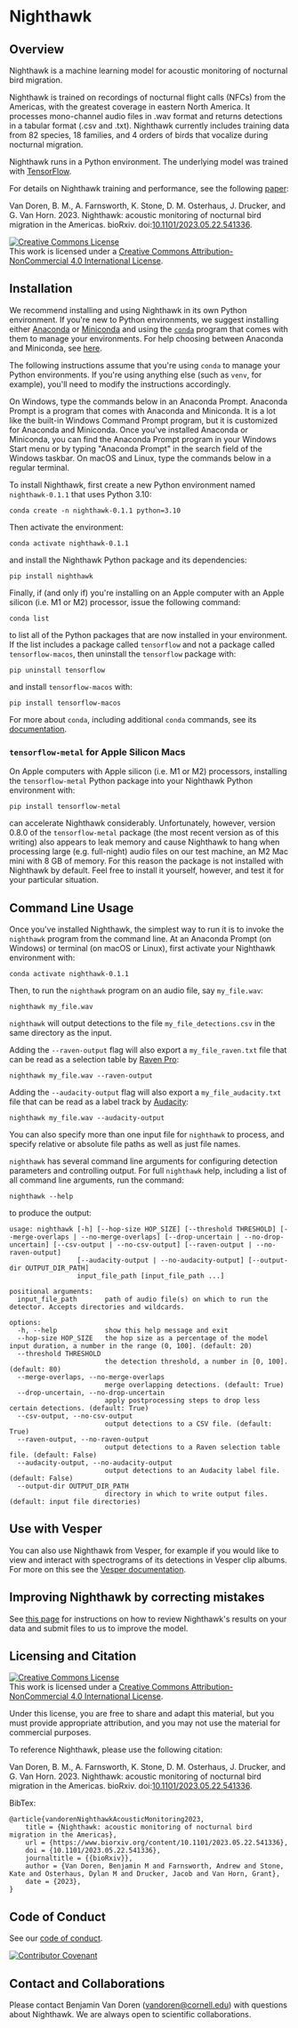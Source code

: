 Nighthawk
=========

## Overview

Nighthawk is a machine learning model for acoustic monitoring of nocturnal bird migration. 

Nighthawk is trained on recordings of nocturnal flight calls (NFCs) from the Americas, with the greatest coverage in eastern North America. It processes mono-channel audio files in .wav format and returns detections in a tabular format (.csv and .txt). Nighthawk currently includes training data from 82 species, 18 families, and 4 orders of birds that vocalize during nocturnal migration.

Nighthawk runs in a Python environment. The underlying model was trained with [TensorFlow](tensorflow.org). 

For details on Nighthawk training and performance, see the following [paper](https://www.biorxiv.org/content/10.1101/2023.05.22.541336):

Van Doren, B. M., A. Farnsworth, K. Stone, D. M. Osterhaus, J. Drucker, and G. Van Horn. 2023. Nighthawk: acoustic monitoring of nocturnal bird migration in the Americas. bioRxiv. doi:[10.1101/2023.05.22.541336](https://www.biorxiv.org/content/10.1101/2023.05.22.541336).

<a rel="license" href="http://creativecommons.org/licenses/by-nc/4.0/"><img alt="Creative Commons License" style="border-width:0" src="https://i.creativecommons.org/l/by-nc/4.0/88x31.png" /></a><br />This work is licensed under a <a rel="license" href="http://creativecommons.org/licenses/by-nc/4.0/">Creative Commons Attribution-NonCommercial 4.0 International License</a>.

## Installation

We recommend installing and using Nighthawk in its own Python environment.
If you're new to Python environments, we suggest installing either
[Anaconda](https://www.anaconda.com/download) or
[Miniconda](https://docs.conda.io/en/latest/miniconda.html) and using
the [`conda`](https://docs.conda.io/projects/conda/en/stable/) program
that comes with them to manage your environments. For help choosing
between Anaconda and Miniconda, see
[here](https://conda.io/projects/conda/en/stable/user-guide/install/download.html).

The following instructions assume that you're using `conda` to manage
your Python environments. If you're using anything else (such as `venv`,
for example), you'll need to modify the instructions accordingly.

On Windows, type the commands below in an Anaconda Prompt. Anaconda
Prompt is a program that comes with Anaconda and Miniconda. It is a
lot like the built-in Windows Command Prompt program, but it is
customized for Anaconda and Miniconda. Once you've installed Anaconda
or Miniconda, you can find the Anaconda Prompt program in your Windows
Start menu or by typing "Anaconda Prompt" in the search field of the
Windows taskbar. On macOS and Linux, type the commands below in a regular
terminal.

To install Nighthawk, first create a new Python environment named
`nighthawk-0.1.1` that uses Python 3.10:

    conda create -n nighthawk-0.1.1 python=3.10

Then activate the environment:

    conda activate nighthawk-0.1.1

and install the Nighthawk Python package and its dependencies:

    pip install nighthawk

Finally, if (and only if) you're installing on an Apple computer
with an Apple silicon (i.e. M1 or M2) processor, issue the following
command:

    conda list

to list all of the Python packages that are now installed in your
environment. If the list includes a package called `tensorflow`
and not a package called `tensorflow-macos`, then uninstall the
`tensorflow` package with:

    pip uninstall tensorflow

and install `tensorflow-macos` with:

    pip install tensorflow-macos

For more about `conda`, including additional `conda` commands, see its
[documentation](https://docs.conda.io/projects/conda/en/stable/).

### `tensorflow-metal` for Apple Silicon Macs

On Apple computers with Apple silicon (i.e. M1 or M2)
processors, installing the ``tensorflow-metal`` Python package
into your Nighthawk Python environment with:

    pip install tensorflow-metal

can accelerate Nighthawk considerably. Unfortunately, however,
version 0.8.0 of the ``tensorflow-metal`` package (the most recent
version as of this writing) also appears to leak memory and cause
Nighthawk to hang when processing large (e.g. full-night) audio files
on our test machine, an M2 Mac mini with 8 GB of memory. For this
reason the package is not installed with Nighthawk by default.
Feel free to install it yourself, however, and test it for your
particular situation.

## Command Line Usage

Once you've installed Nighthawk, the simplest way to run it is to invoke
the `nighthawk` program from the command line. At an Anaconda Prompt
(on Windows) or terminal (on macOS or Linux), first activate your
Nighthawk environment with:

    conda activate nighthawk-0.1.1

Then, to run the `nighthawk` program on an audio file, say `my_file.wav`:

    nighthawk my_file.wav

`nighthawk` will output detections to the file `my_file_detections.csv` in the
same directory as the input.

Adding the `--raven-output` flag will also export a `my_file_raven.txt` file
that can be read as a selection table by
[Raven Pro](https://ravensoundsoftware.com/software/raven-pro/):

    nighthawk my_file.wav --raven-output

Adding the `--audacity-output` flag will also export a `my_file_audacity.txt` file
that can be read as a label track by
[Audacity](https://www.audacityteam.org/):

    nighthawk my_file.wav --audacity-output

You can also specify more than one input file for `nighthawk` to process,
and specify relative or absolute file paths as well as just file names.

`nighthawk` has several command line arguments for configuring detection
parameters and controlling output. For full `nighthawk` help, including a
list of all command line arguments, run the command:

    nighthawk --help
  
to produce the output:

    usage: nighthawk [-h] [--hop-size HOP_SIZE] [--threshold THRESHOLD] [--merge-overlaps | --no-merge-overlaps] [--drop-uncertain | --no-drop-uncertain] [--csv-output | --no-csv-output] [--raven-output | --no-raven-output]
                     [--audacity-output | --no-audacity-output] [--output-dir OUTPUT_DIR_PATH]
                     input_file_path [input_file_path ...]

    positional arguments:
      input_file_path       path of audio file(s) on which to run the detector. Accepts directories and wildcards.

    options:
      -h, --help            show this help message and exit
      --hop-size HOP_SIZE   the hop size as a percentage of the model input duration, a number in the range (0, 100]. (default: 20)
      --threshold THRESHOLD
                            the detection threshold, a number in [0, 100]. (default: 80)
      --merge-overlaps, --no-merge-overlaps
                            merge overlapping detections. (default: True)
      --drop-uncertain, --no-drop-uncertain
                            apply postprocessing steps to drop less certain detections. (default: True)
      --csv-output, --no-csv-output
                            output detections to a CSV file. (default: True)
      --raven-output, --no-raven-output
                            output detections to a Raven selection table file. (default: False)
      --audacity-output, --no-audacity-output
                            output detections to an Audacity label file. (default: False)
      --output-dir OUTPUT_DIR_PATH
                            directory in which to write output files. (default: input file directories)

## Use with Vesper
  
You can also use Nighthawk from Vesper, for example if you would like to
view and interact with spectrograms of its detections in Vesper clip albums.
For more on this see the
[Vesper documentation](https://vesper.readthedocs.io/en/latest/faq.html#how-do-i-use-nighthawk-with-vesper).

## Improving Nighthawk by correcting mistakes

See [this page](instructions/feedback/model_feedback.md) for instructions on how to review Nighthawk's results on your data and submit files to us to improve the model.

## Licensing and Citation

<a rel="license" href="http://creativecommons.org/licenses/by-nc/4.0/"><img alt="Creative Commons License" style="border-width:0" src="https://i.creativecommons.org/l/by-nc/4.0/88x31.png" /></a><br />This work is licensed under a <a rel="license" href="http://creativecommons.org/licenses/by-nc/4.0/">Creative Commons Attribution-NonCommercial 4.0 International License</a>.

Under this license, you are free to share and adapt this material, but you must provide appropriate attribution, and you may not use the material for commercial purposes.
  
To reference Nighthawk, please use the following citation:

Van Doren, B. M., A. Farnsworth, K. Stone, D. M. Osterhaus, J. Drucker, and G. Van Horn. 2023. Nighthawk: acoustic monitoring of nocturnal bird migration in the Americas. bioRxiv. doi:[10.1101/2023.05.22.541336](https://www.biorxiv.org/content/10.1101/2023.05.22.541336).

BibTex:
    
    @article{vandorenNighthawkAcousticMonitoring2023,
        title = {Nighthawk: acoustic monitoring of nocturnal bird migration in the Americas},
        url = {https://www.biorxiv.org/content/10.1101/2023.05.22.541336},
        doi = {10.1101/2023.05.22.541336},
        journaltitle = {{bioRxiv}},
        author = {Van Doren, Benjamin M and Farnsworth, Andrew and Stone, Kate and Osterhaus, Dylan M and Drucker, Jacob and Van Horn, Grant},
        date = {2023},
    }

## Code of Conduct

See our [code of conduct](CODE_OF_CONDUCT.md).

[![Contributor Covenant](https://img.shields.io/badge/Contributor%20Covenant-2.1-4baaaa.svg)](code_of_conduct.md) 

## Contact and Collaborations

Please contact Benjamin Van Doren (vandoren@cornell.edu) with questions about Nighthawk. We are always open to scientific collaborations.  

<!-- ![Image of Zenodo DOI badge](https://zenodo.org/badge/DOI/DOIHERE) -->
